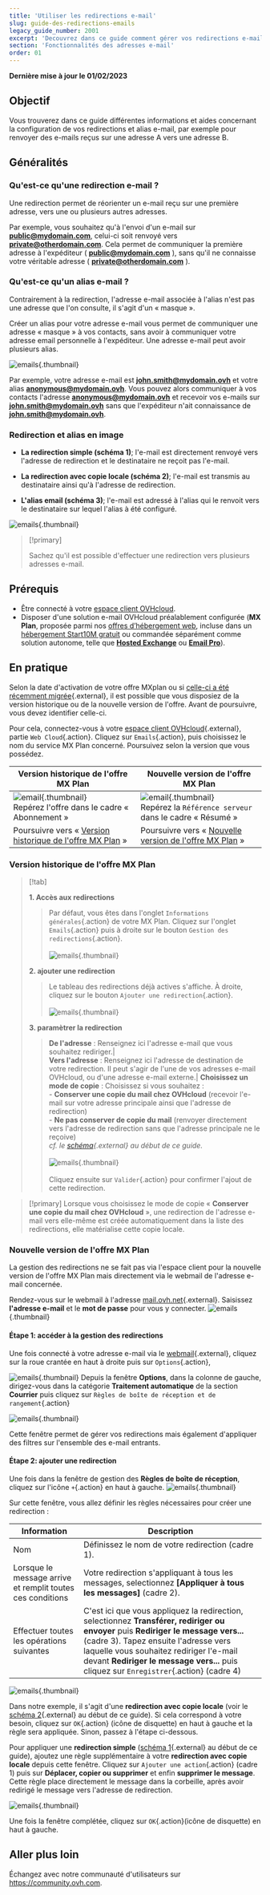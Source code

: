 ```yaml
---
title: 'Utiliser les redirections e-mail'
slug: guide-des-redirections-emails
legacy_guide_number: 2001
excerpt: 'Decouvrez dans ce guide comment gérer vos redirections e-mail'
section: 'Fonctionnalités des adresses e-mail'
order: 01
---
```


**Dernière mise à jour le 01/02/2023**

## Objectif

Vous trouverez dans ce guide différentes informations et aides concernant la configuration de vos redirections et alias e-mail, par exemple pour renvoyer des e-mails reçus sur une adresse A vers une adresse B.

## Généralités

### Qu'est-ce qu'une redirection e-mail ?

Une redirection permet de réorienter un e-mail reçu sur une première adresse, vers une ou plusieurs autres adresses.

Par exemple, vous souhaitez qu'à l'envoi d'un e-mail sur **public@mydomain.com**, celui-ci soit renvoyé vers **private@otherdomain.com**. Cela permet de communiquer la première adresse à l'expéditeur ( **public@mydomain.com** ), sans qu'il ne connaisse votre véritable adresse ( **private@otherdomain.com** ).

### Qu'est-ce qu'un alias e-mail ?

Contrairement à la redirection, l'adresse e-mail associée à l'alias n'est pas une adresse que l'on consulte, il s'agit d'un « masque ».

Créer un alias pour votre adresse e-mail vous permet de communiquer une adresse « masque » à vos contacts, sans avoir à communiquer votre adresse email personnelle à l'expéditeur. Une adresse e-mail peut avoir plusieurs alias.

![emails](images/email-alias01.png){.thumbnail}

Par exemple, votre adresse e-mail est **john.smith@mydomain.ovh** et votre alias **anonymous@mydomain.ovh**. Vous pouvez alors communiquer à vos contacts l'adresse **anonymous@mydomain.ovh** et recevoir vos e-mails sur **john.smith@mydomain.ovh** sans que l'expéditeur n'ait connaissance de **john.smith@mydomain.ovh**.

### Redirection et alias en image 

- **La redirection simple (schéma 1)**; l'e-mail est directement renvoyé vers l'adresse de redirection et le destinataire ne reçoit pas l'e-mail. 

- **La redirection avec copie locale (schéma 2)**; l'e-mail est transmis au destinataire ainsi qu'à l'adresse de redirection.

- **L'alias email (schéma 3)**; l'e-mail est adressé à l'alias qui le renvoit vers le destinataire sur lequel l'alias à été configuré.

![emails](images/schema-redirect.png){.thumbnail}

> [!primary]
>
> Sachez qu'il est possible d'effectuer une redirection vers plusieurs adresses e-mail.

## Prérequis

- Être connecté à votre [espace client OVHcloud](https://www.ovh.com/auth/?action=gotomanager&from=https://www.ovh.com/fr/&ovhSubsidiary=fr).
- Disposer d'une solution e-mail OVHcloud préalablement configurée (**MX Plan**, proposée parmi nos [offres d’hébergement web](https://www.ovhcloud.com/fr/web-hosting/), incluse dans un [hébergement Start10M gratuit](https://www.ovhcloud.com/fr/domains/free-web-hosting/) ou commandée séparément comme solution autonome, telle que [**Hosted Exchange**](https://www.ovhcloud.com/fr/emails/hosted-exchange/) ou [**Email Pro**](https://www.ovhcloud.com/fr/emails/email-pro/)).

## En pratique

Selon la date d'activation de votre offre MXplan ou si [celle-ci a été récemment migrée](https://www.ovhcloud.com/fr/web-hosting/mxplan-migration/){.external}, il est possible que vous disposiez de la version historique ou de la nouvelle version de l'offre. Avant de poursuivre, vous devez identifier celle-ci. 

Pour cela, connectez-vous à votre [espace client OVHcloud](https://www.ovh.com/auth/?action=gotomanager&from=https://www.ovh.com/fr/&ovhSubsidiary=fr){.external}, partie `Web Cloud`{.action}. Cliquez sur `Emails`{.action}, puis choisissez le nom du service MX Plan concerné. Poursuivez selon la version que vous possédez.

|Version historique de l'offre MX Plan|Nouvelle version de l'offre MX Plan|
|---|---|
|![email](images/mxplan-starter-legacy.png){.thumbnail}<br> Repérez l'offre dans le cadre « Abonnement »|![email](images/mxplan-starter-new.png){.thumbnail}<br>Repérez la `Référence serveur` dans le cadre « Résumé »|
|Poursuivre vers « [Version historique de l'offre MX Plan](./#version-historique-de-loffre-mx-plan) »|Poursuivre vers « [Nouvelle version de l'offre MX Plan](./#nouvelle-version-de-loffre-mx-plan_1) »|

### Version historique de l'offre MX Plan

> [!tab]
>
> **1. Accès aux redirections**
>> Par défaut, vous êtes dans l'onglet `Informations générales`{.action} de votre MX Plan. Cliquez sur l'onglet `Emails`{.action} puis à droite sur le bouton `Gestion des redirections`{.action}.<br><br>
>> ![emails](images/mxplan-legacy-1.png){.thumbnail}<br>
>>
> **2. ajouter une redirection**
>> Le tableau des redirections déjà actives s'affiche. À droite, cliquez sur le bouton `Ajouter une redirection`{.action}.<br><br>
>> ![emails](images/mxplan-legacy-2.png){.thumbnail}<br>
>>
> **3. paramètrer la redirection**
>> **De l'adresse** : Renseignez ici l'adresse e-mail que vous souhaitez rediriger.|  
>> **Vers l'adresse** : Renseignez ici l'adresse de destination de votre redirection. Il peut s'agir de l'une de vos adresses e-mail OVHcloud, ou d'une adresse e-mail externe.|
>> **Choisissez un mode de copie** : Choisissez si vous souhaitez : <br> - **Conserver une copie du mail chez OVHcloud** (recevoir l'e-mail sur votre adresse principale ainsi que l'adresse de redirection) <br> - **Ne pas conserver de copie du mail** (renvoyer directement vers l'adresse de redirection sans que l'adresse principale ne le reçoive) <br> *cf. le [schéma](./#generalites){.external} au début de ce guide.*<br><br>
>> ![emails](images/mxplan-legacy-3.png){.thumbnail}<br><br>
>> Cliquez ensuite sur `Valider`{.action} pour confirmer l'ajout de cette redirection.



> [!primary]
> Lorsque vous choisissez le mode de copie « **Conserver une copie du mail chez OVHcloud** », une redirection de l'adresse e-mail vers elle-même est créée automatiquement dans la liste des
> redirections, elle matérialise cette copie locale.
> 

### Nouvelle version de l'offre MX Plan

La gestion des redirections ne se fait pas via l'espace client pour la nouvelle version de l'offre MX Plan mais directement via le webmail de l'adresse e-mail concernée.

Rendez-vous sur le webmail à l'adresse [mail.ovh.net](https://www.ovh.com/fr/mail/){.external}. Saisissez **l'adresse e-mail** et le **mot de passe** pour vous y connecter.
![emails](images/webmail.png){.thumbnail}

#### Étape 1: accéder à la gestion des redirections

Une fois connecté à votre adresse e-mail via le [webmail](https://www.ovh.com/fr/mail/){.external}, cliquez sur la roue crantée en haut à droite puis sur `Options`{.action},

![emails](images/mxplan-new-1.png){.thumbnail}
Depuis la fenêtre **Options**, dans la colonne de gauche, dirigez-vous dans la catégorie **Traitement automatique** de la section **Courrier** puis cliquez sur `Règles de boîte de réception et de rangement`{.action} 

![emails](images/mxplan-new-2.png){.thumbnail}

Cette fenêtre permet de gérer vos redirections mais également d'appliquer des filtres sur l'ensemble des e-mail entrants.

#### Étape 2: ajouter une redirection

Une fois dans la fenêtre de gestion des **Règles de boîte de réception**, cliquez sur l'icône `+`{.action} en haut à gauche.
![emails](images/mxplan-new-3.png){.thumbnail}

Sur cette fenêtre, vous allez définir les règles nécessaires pour créer une redirection :

|Information|Description| 
|---|---|  
|Nom |Définissez le nom de votre redirection (cadre 1).|  
|Lorsque le message arrive et remplit toutes ces conditions| Votre redirection s'appliquant à tous les messages, selectionnez **[Appliquer à tous les messages]** (cadre 2).|
|Effectuer toutes les opérations suivantes|C'est ici que vous appliquez la redirection, selectionnez **Transférer, rediriger ou envoyer** puis **Rediriger le message vers...** (cadre 3). Tapez ensuite l'adresse vers laquelle vous souhaitez rediriger l'e-mail devant **Rediriger le message vers...** puis cliquez sur `Enregistrer`{.action} (cadre 4)|

![emails](images/mxplan-new-4.png){.thumbnail}

Dans notre exemple, il s'agit d'une **redirection avec copie locale** (voir le [schéma 2](./#generalites){.external} au début de ce guide). Si cela correspond à votre besoin, cliquez sur `OK`{.action} (icône de disquette) en haut à gauche et la règle sera appliquée. Sinon, passez à l'étape ci-dessous.

Pour appliquer une **redirection simple** ([schéma 1](./#generalites){.external} au début de ce guide), ajoutez une règle supplémentaire à votre **redirection avec copie locale** depuis cette fenêtre. Cliquez sur `Ajouter une action`{.action} (cadre 1) puis sur **Déplacer, copier ou supprimer** et enfin **supprimer le message**. Cette règle place directement le message dans la corbeille, après avoir redirigé le message vers l'adresse de redirection.

![emails](images/mxplan-new-5.png){.thumbnail}

Une fois la fenêtre complétée, cliquez sur `OK`{.action}(icône de disquette) en haut à gauche.

## Aller plus loin

Échangez avec notre communauté d'utilisateurs sur <https://community.ovh.com>.